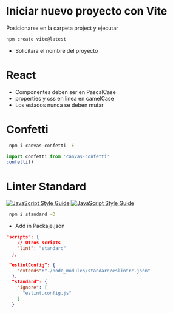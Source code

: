 # Iniciar nuevo proyecto con Vite

Posicionarse en la carpeta project y ejecutar

```bash
npm create vite@latest
```
* Solicitara el nombre del proyecto 

# React

* Componentes deben ser en PascalCase
* properties y css en linea en camelCase
* Los estados nunca se deben mutar

# Confetti

```bash
 npm i canvas-confetti -E
 ```


```js
import confetti from 'canvas-confetti'
confetti()
```

# Linter Standard
[![JavaScript Style Guide](https://cdn.rawgit.com/standard/standard/master/badge.svg)](https://github.com/standard/standard)
[![JavaScript Style Guide](https://img.shields.io/badge/code_style-standard-brightgreen.svg)](https://standardjs.com)


```bash
 npm i standard -D
 ```
* Add in Packaje.json

```json
"scripts": {
    // Otros scripts
    "lint": "standard"
  },

 "eslintConfig": {
    "extends":"./node_modules/standard/eslintrc.json"
  },
  "standard": {
    "ignore": [
      "eslint.config.js"
    ]
  }
```